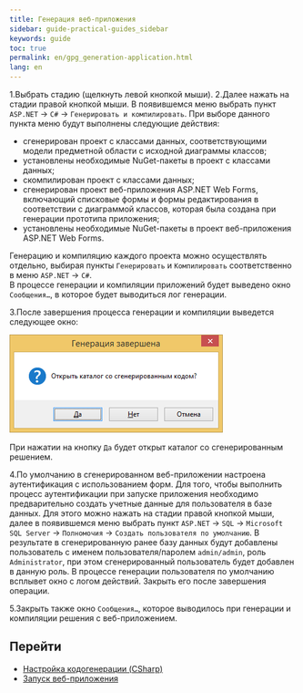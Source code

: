 ```yaml
---
title: Генерация веб-приложения
sidebar: guide-practical-guides_sidebar
keywords: guide
toc: true
permalink: en/gpg_generation-application.html
lang: en
---
```


1.Выбрать стадию (щелкнуть левой кнопкой мыши).
2.Далее нажать на стадии правой кнопкой мыши. В появившемся меню выбрать пункт `ASP.NET` -> `C#` -> `Генерировать и компилировать`. При выборе данного пункта меню будут выполнены следующие действия:

  * сгенерирован проект с классами данных, соответствующими модели предметной области с исходной диаграммы классов;
  * установлены необходимые NuGet-пакеты в проект с классами данных;
  * скомпилирован проект с классами данных;
  * сгенерирован проект веб-приложения ASP.NET Web Forms, включающий списковые формы и формы редактирования в соответствии с диаграммой классов, которая была создана при генерации прототипа приложения;
  * установлены необходимые NuGet-пакеты в проект веб-приложения ASP.NET Web Forms.

Генерацию и компиляцию каждого проекта можно осуществлять отдельно, выбирая пункты `Генерировать` и `Компилировать` соответственно в меню `ASP.NET` -> `C#`.  
В процессе генерации и компиляции приложений будет выведено окно `Сообщения…`, в которое будет выводиться лог генерации.

3.После завершения процесса генерации и компиляции выведется следующее окно:

![](/images/pages/guides/flexberry-aspnet/fin-generation.png) 
 
При нажатии на кнопку `Да` будет открыт каталог со сгенерированным решением.

4.По умолчанию в сгенерированном веб-приложении настроена аутентификация с использованием форм. Для того, чтобы выполнить процесс аутентификации при запуске приложения необходимо предварительно создать учетные данные для пользователя в базе данных. Для этого можно нажать на стадии правой кнопкой мыши, далее в появившемся меню выбрать пункт `ASP.NET` -> `SQL` -> `Microsoft SQL Server` -> `Полномочия` -> `Создать пользователя по умолчанию`. В результате в сгенерированную ранее базу данных будут добавлены пользователь с именем пользователя/паролем `admin/admin`, роль `Administrator`, при этом сгенерированный пользователь будет добавлен в данную роль. 
В процессе генерации пользователя по умолчанию всплывет окно с логом действий. Закрыть его после завершения операции.

5.Закрыть также окно `Сообщения…`, которое выводилось при генерации и компиляции решения с веб-приложением.

## Перейти

*  <i class="fa fa-arrow-left" aria-hidden="true"></i> [Настройка кодогенерации (CSharp)](gpg_configuring-generation.html)
* [Запуск веб-приложения](gpg_start-application.html) <i class="fa fa-arrow-right" aria-hidden="true"></i> 
